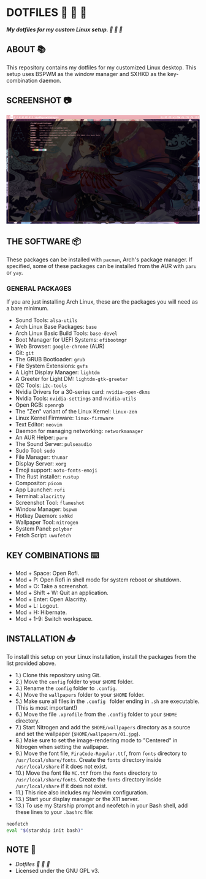 # DOTFILES :dragon: :ribbon: :black_heart:

***My dotfiles for my custom Linux setup. :dragon: :ribbon: :black_heart:***

## ABOUT :books:

This repository contains my dotfiles for my customized Linux desktop. This setup uses BSPWM as the window manager and SXHKD as the key-combination daemon.

## SCREENSHOT :camera:

<p align="center">
 <img src="screenshot/screenie.png"/>
</p>

## THE SOFTWARE :package:

These packages can be installed with `pacman`, Arch's package manager. If specified, some of these packages can be installed from the AUR with `paru` or `yay`.

### GENERAL PACKAGES

If you are just installing Arch Linux, these are the packages you will need as a bare minimum.

- Sound Tools: `alsa-utils`
- Arch Linux Base Packages: `base`
- Arch Linux Basic Build Tools: `base-devel`
- Boot Manager for UEFI Systems: `efibootmgr`
- Web Browser: `google-chrome` (AUR)
- Git: `git`
- The GRUB Bootloader: `grub`
- File System Extensions: `gvfs`
- A Light Display Manager: `lightdm`
- A Greeter for Light DM: `lightdm-gtk-greeter`
- I2C Tools: `i2c-tools`
- Nvidia Drivers for a 30-series card: `nvidia-open-dkms`
- Nvidia Tools: `nvidia-settings` and `nvidia-utils`
- Open RGB: `openrgb`
- The "Zen" variant of the Linux Kernel: `linux-zen`
- Linux Kernel Firmware: `linux-firmware`
- Text Editor: `neovim`
- Daemon for managing networking: `networkmanager`
- An AUR Helper: `paru`
- The Sound Server: `pulseaudio`
- Sudo Tool: `sudo`
- File Manager: `thunar`
- Display Server: `xorg`
- Emoji support: `noto-fonts-emoji`
- The Rust installer: `rustup`
- Compositor: `picom`
- App Launcher: `rofi`
- Terminal: `alacritty`
- Screenshot Tool: `flameshot`
- Window Manager: `bspwm`
- Hotkey Daemon: `sxhkd`
- Wallpaper Tool: `nitrogen`
- System Panel: `polybar`
- Fetch Script: `uwufetch`

## KEY COMBINATIONS :keyboard:

- Mod + Space: Open Rofi.
- Mod + P: Open Rofi in shell mode for system reboot or shutdown.
- Mod + O: Take a screenshot.
- Mod + Shift + W: Quit an application.
- Mod + Enter: Open Alacritty.
- Mod + L: Logout.
- Mod + H: Hibernate.
- Mod + 1-9: Switch workspace.

## INSTALLATION :inbox_tray:

To install this setup on your Linux installation, install the packages from the list provided above.

- 1.) Clone this repository using Git.
- 2.) Move the `config` folder to your `$HOME` folder.
- 3.) Rename the `config` folder to `.config`.
- 4.) Move the `wallpapers` folder to your `$HOME` folder.
- 5.) Make sure all files in the `.config ` folder ending in `.sh` are executable. (This is most important!)
- 6.) Move the file `.xprofile` from the `.config` folder to your `$HOME` directory.
- 7.) Start Nitrogen and add the `$HOME/wallpapers` directory as a source and set the wallpaper (`$HOME/wallpapers/01.jpg`).
- 8.) Make sure to set the image-rendering mode to "Centered" in Nitrogen when setting the wallpaper.
- 9.) Move the font file, `FiraCode-Regular.ttf`, from `fonts` directory to `/usr/local/share/fonts`. Create the `fonts` directory inside `/usr/local/share` if it does not exist.
- 10.) Move the font file `MC.ttf` from the `fonts` directory to `/usr/local/share/fonts`. Create the `fonts` directory inside `/usr/local/share` if it does not exist.
- 11.) This rice also includes my Neovim configuration.
- 13.) Start your display manager or the X11 server.
- 13.) To use my Starship prompt and neofetch in your Bash shell, add these lines to your `.bashrc` file:
```bash
neofetch
eval "$(starship init bash)"
```

## NOTE :scroll:

- *Dotfiles :dragon: :ribbon: :black_heart:*
- Licensed under the GNU GPL v3.
